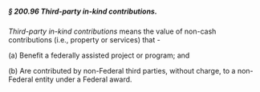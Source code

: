 ##### § 200.96 Third-party in-kind contributions. #####

*Third-party in-kind contributions* means the value of non-cash contributions (i.e., property or services) that -

(a) Benefit a federally assisted project or program; and

(b) Are contributed by non-Federal third parties, without charge, to a non-Federal entity under a Federal award.